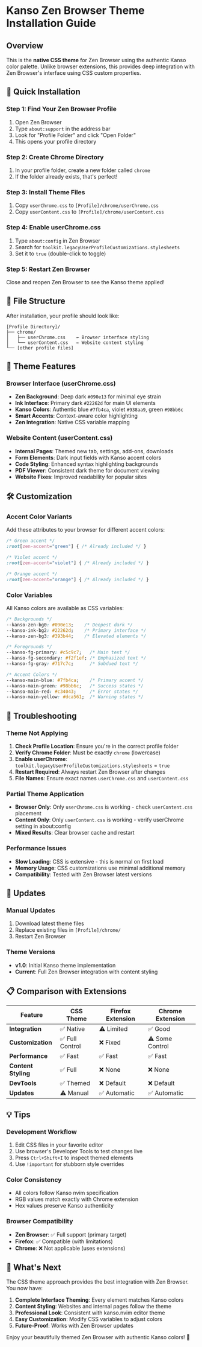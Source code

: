 # Kanso Zen Browser Theme Installation Guide

## Overview
This is the **native CSS theme** for Zen Browser using the authentic Kanso color palette. Unlike browser extensions, this provides deep integration with Zen Browser's interface using CSS custom properties.

## 🚀 Quick Installation

### Step 1: Find Your Zen Browser Profile
1. Open Zen Browser
2. Type `about:support` in the address bar
3. Look for "Profile Folder" and click "Open Folder"
4. This opens your profile directory

### Step 2: Create Chrome Directory
1. In your profile folder, create a new folder called `chrome`
2. If the folder already exists, that's perfect!

### Step 3: Install Theme Files
1. Copy `userChrome.css` to `[Profile]/chrome/userChrome.css`
2. Copy `userContent.css` to `[Profile]/chrome/userContent.css`

### Step 4: Enable userChrome.css
1. Type `about:config` in Zen Browser
2. Search for `toolkit.legacyUserProfileCustomizations.stylesheets`
3. Set it to `true` (double-click to toggle)

### Step 5: Restart Zen Browser
Close and reopen Zen Browser to see the Kanso theme applied!

## 📁 File Structure
After installation, your profile should look like:
```
[Profile Directory]/
├── chrome/
│   ├── userChrome.css    ← Browser interface styling
│   └── userContent.css   ← Website content styling
└── [other profile files]
```

## 🎨 Theme Features

### Browser Interface (userChrome.css)
- **Zen Background**: Deep dark `#090e13` for minimal eye strain
- **Ink Interface**: Primary dark `#22262d` for main UI elements
- **Kanso Colors**: Authentic blue `#7fb4ca`, violet `#938aa9`, green `#98bb6c`
- **Smart Accents**: Context-aware color highlighting
- **Zen Integration**: Native CSS variable mapping

### Website Content (userContent.css)
- **Internal Pages**: Themed new tab, settings, add-ons, downloads
- **Form Elements**: Dark input fields with Kanso accent colors
- **Code Styling**: Enhanced syntax highlighting backgrounds
- **PDF Viewer**: Consistent dark theme for document viewing
- **Website Fixes**: Improved readability for popular sites

## 🛠️ Customization

### Accent Color Variants
Add these attributes to your browser for different accent colors:

```css
/* Green accent */
:root[zen-accent="green"] { /* Already included */ }

/* Violet accent */  
:root[zen-accent="violet"] { /* Already included */ }

/* Orange accent */
:root[zen-accent="orange"] { /* Already included */ }
```

### Color Variables
All Kanso colors are available as CSS variables:

```css
/* Backgrounds */
--kanso-zen-bg0: #090e13;    /* Deepest dark */
--kanso-ink-bg2: #22262d;    /* Primary interface */
--kanso-zen-bg3: #393b44;    /* Elevated elements */

/* Foregrounds */
--kanso-fg-primary: #c5c9c7;   /* Main text */
--kanso-fg-secondary: #f2f1ef; /* Emphasized text */
--kanso-fg-gray: #717c7c;      /* Subdued text */

/* Accent Colors */
--kanso-main-blue: #7fb4ca;    /* Primary accent */
--kanso-main-green: #98bb6c;   /* Success states */
--kanso-main-red: #c34043;     /* Error states */
--kanso-main-yellow: #dca561;  /* Warning states */
```

## 🔧 Troubleshooting

### Theme Not Applying
1. **Check Profile Location**: Ensure you're in the correct profile folder
2. **Verify Chrome Folder**: Must be exactly `chrome` (lowercase)
3. **Enable userChrome**: `toolkit.legacyUserProfileCustomizations.stylesheets` = `true`
4. **Restart Required**: Always restart Zen Browser after changes
5. **File Names**: Ensure exact names `userChrome.css` and `userContent.css`

### Partial Theme Application
- **Browser Only**: Only `userChrome.css` is working - check `userContent.css` placement
- **Content Only**: Only `userContent.css` is working - verify userChrome setting in about:config
- **Mixed Results**: Clear browser cache and restart

### Performance Issues
- **Slow Loading**: CSS is extensive - this is normal on first load
- **Memory Usage**: CSS customizations use minimal additional memory
- **Compatibility**: Tested with Zen Browser latest versions

## 🔄 Updates

### Manual Updates
1. Download latest theme files
2. Replace existing files in `[Profile]/chrome/`
3. Restart Zen Browser

### Theme Versions
- **v1.0**: Initial Kanso theme implementation
- **Current**: Full Zen Browser integration with content styling

## 📋 Comparison with Extensions

| Feature | CSS Theme | Firefox Extension | Chrome Extension |
|---------|-----------|-------------------|------------------|
| **Integration** | ✅ Native | ⚠️ Limited | ✅ Good |
| **Customization** | ✅ Full Control | ❌ Fixed | ⚠️ Some Control |
| **Performance** | ✅ Fast | ✅ Fast | ✅ Fast |
| **Content Styling** | ✅ Full | ❌ None | ❌ None |
| **DevTools** | ✅ Themed | ❌ Default | ❌ Default |
| **Updates** | ⚠️ Manual | ✅ Automatic | ✅ Automatic |

## 💡 Tips

### Development Workflow
1. Edit CSS files in your favorite editor
2. Use browser's Developer Tools to test changes live
3. Press `Ctrl+Shift+I` to inspect themed elements
4. Use `!important` for stubborn style overrides

### Color Consistency
- All colors follow Kanso nvim specification
- RGB values match exactly with Chrome extension
- Hex values preserve Kanso authenticity

### Browser Compatibility
- **Zen Browser**: ✅ Full support (primary target)
- **Firefox**: ✅ Compatible (with limitations)
- **Chrome**: ❌ Not applicable (uses extensions)

## 🎯 What's Next

The CSS theme approach provides the best integration with Zen Browser. You now have:

1. **Complete Interface Theming**: Every element matches Kanso colors
2. **Content Styling**: Websites and internal pages follow the theme
3. **Professional Look**: Consistent with kanso.nvim editor theme
4. **Easy Customization**: Modify CSS variables to adjust colors
5. **Future-Proof**: Works with Zen Browser updates

Enjoy your beautifully themed Zen Browser with authentic Kanso colors! 🎨